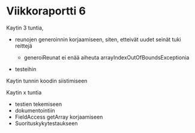 # Viikkoraportti 6

Kaytin 3 tuntia,

* reunojen generoinnin korjaamiseen, siten, etteivät uudet seinät tuki reittejä
  * generoiReunat ei enää aiheuta arrayIndexOutOfBoundsExceptionia
  
* testeihin

Kaytin tunnin koodin siistimiseen

Kaytin x tuntia

* testien tekemiseen
* dokumentointiin
* FieldAccess getArray korjaamiseen
* Suorituskykytestaukseen
